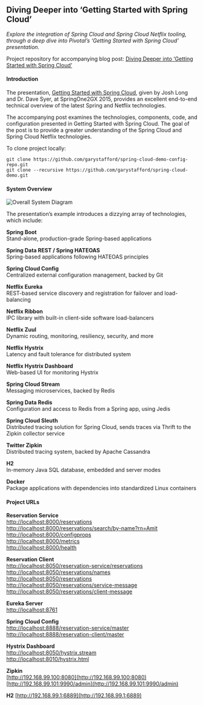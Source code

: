 ## Diving Deeper into ‘Getting Started with Spring Cloud’
_Explore the integration of Spring Cloud and Spring Cloud Netflix tooling, through a deep dive into Pivotal’s ‘Getting Started with Spring Cloud’ presentation._

Project repository for accompanying blog post: [Diving Deeper into ‘Getting Started with Spring Cloud’](http://wp.me/p1RD28-1N1)   

#### Introduction
The presentation, [Getting Started with Spring Cloud](https://youtu.be/cCEvFDhe3os), given by Josh Long and Dr. Dave Syer, at SpringOne2GX 2015, provides an excellent end-to-end technical overview of the latest Spring and Netflix technologies.

The accompanying post examines the technologies, components, code, and configuration presented in Getting Started with Spring Cloud. The goal of the post is to provide a greater understanding of the Spring Cloud and Spring Cloud Netflix technologies.

To clone project locally:
```
git clone https://github.com/garystafford/spring-cloud-demo-config-repo.git
git clone --recursive https://github.com/garystafford/spring-cloud-demo.git
```


#### System Overview

![Overall System Diagram](https://programmaticponderings.files.wordpress.com/2016/02/reservation-system-diagram.png "Overall System Diagram")

The presentation’s example introduces a dizzying array of technologies, which include:

**Spring Boot**  
Stand-alone, production-grade Spring-based applications

**Spring Data REST / Spring HATEOAS**  
Spring-based applications following HATEOAS principles

**Spring Cloud Config**  
Centralized external configuration management, backed by Git

**Netflix Eureka**  
REST-based service discovery and registration for failover and load-balancing

**Netflix Ribbon**  
IPC library with built-in client-side software load-balancers

**Netflix Zuul**  
Dynamic routing, monitoring, resiliency, security, and more

**Netflix Hystrix**  
Latency and fault tolerance for distributed system

**Netflix Hystrix Dashboard**  
Web-based UI for monitoring Hystrix

**Spring Cloud Stream**  
Messaging microservices, backed by Redis

**Spring Data Redis**  
Configuration and access to Redis from a Spring app, using Jedis

**Spring Cloud Sleuth**  
Distributed tracing solution for Spring Cloud, sends traces via Thrift to the Zipkin collector service

**Twitter Zipkin**  
Distributed tracing system, backed by Apache Cassandra

**H2**  
In-memory Java SQL database, embedded and server modes

**Docker**  
Package applications with dependencies into standardized Linux containers


#### Project URLs
**Reservation Service**  
[http://localhost:8000/reservations](http://localhost:8000/reservations)  
[http://localhost:8000/reservations/search/by-name?rn=Amit](http://localhost:8000/reservations/search/by-name?rn=Amit)  
[http://localhost:8000/configprops](http://localhost:8000/configprops)  
[http://localhost:8000/metrics](http://localhost:8000/metrics)  
[http://localhost:8000/health](http://localhost:8000/health)  

**Reservation Client**  
[http://localhost:8050/reservation-service/reservations](http://localhost:8050/reservation-service/reservations)  
[http://localhost:8050/reservations/names](http://localhost:8050/reservations/names)  
[http://localhost:8050/reservations](http://localhost:8050/reservations)  
[http://localhost:8050/reservations/service-message](http://localhost:8050/reservations/service-message)  
[http://localhost:8050/reservations/client-message](http://localhost:8050/reservations/client-message)  

**Eureka Server**  
[http://localhost:8761](http://localhost:8761)  

**Spring Cloud Config**  
[http://localhost:8888/reservation-service/master](http://localhost:8888/reservation-service/master)  
[http://localhost:8888/reservation-client/master](http://localhost:8888/reservation-client/master)  

**Hystrix Dashboard**  
[http://localhost:8050/hystrix.stream](http://localhost:8050/hystrix.stream)  
[http://localhost:8010/hystrix.html](http://localhost:8010/hystrix.html)  

**Zipkin**  
[http://192.168.99.100:8080](http://192.168.99.100:8080)  
[http://192.168.99.101:9990/admin](http://192.168.99.101:9990/admin)  

**H2**
[http://192.168.99.1:6889](http://192.168.99.1:6889)  
